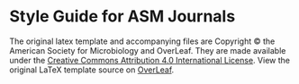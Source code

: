 # Style Guide for ASM Journals

The original latex template and accompanying files are Copyright © the American Society for Microbiology and OverLeaf. 
They are made available under the [Creative Commons Attribution 4.0 International License](http://creativecommons.org/licenses/by/4.0/).
View the original LaTeX template source on [OverLeaf](https://www.overleaf.com/latex/templates/sample-template-for-msystems-r-journal-articles/mcxqmhmtjgbb).
